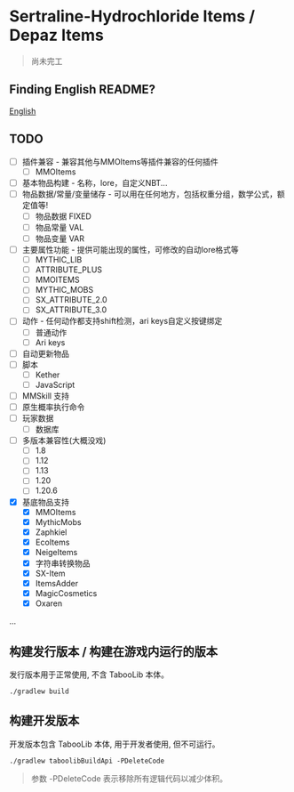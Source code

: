 # Sertraline-Hydrochloride Items / Depaz Items

> 尚未完工

## Finding English README?

[English](README_EN.md)


## TODO

- [ ] 插件兼容 - 兼容其他与MMOItems等插件兼容的任何插件
  - [ ] MMOItems
- [ ] 基本物品构建 - 名称，lore，自定义NBT...
- [ ] 物品数据/常量/变量储存 - 可以用在任何地方，包括权重分组，数学公式，额定值等!
  - [ ] 物品数据 FIXED
  - [ ] 物品常量 VAL
  - [ ] 物品变量 VAR
- [ ] 主要属性功能 - 提供可能出现的属性，可修改的自动lore格式等
  - [ ] MYTHIC_LIB
  - [ ] ATTRIBUTE_PLUS
  - [ ] MMOITEMS
  - [ ] MYTHIC_MOBS
  - [ ] SX_ATTRIBUTE_2.0
  - [ ] SX_ATTRIBUTE_3.0
- [ ] 动作 - 任何动作都支持shift检测，ari keys自定义按键绑定
  - [ ] 普通动作
  - [ ] Ari keys
- [ ] 自动更新物品
- [ ] 脚本
  - [ ] Kether
  - [ ] JavaScript
- [ ] MMSkill 支持
- [ ] 原生概率执行命令
- [ ] 玩家数据
  - [ ] 数据库
- [ ] 多版本兼容性(大概没戏)
  - [ ] 1.8
  - [ ] 1.12
  - [ ] 1.13
  - [ ] 1.20
  - [ ] 1.20.6
- [x] 基底物品支持
  - [x] MMOItems
  - [x] MythicMobs
  - [x] Zaphkiel
  - [x] EcoItems
  - [x] NeigeItems
  - [x] 字符串转换物品
  - [x] SX-Item
  - [x] ItemsAdder
  - [x] MagicCosmetics
  - [x] Oxaren

...

## 构建发行版本 / 构建在游戏内运行的版本

发行版本用于正常使用, 不含 TabooLib 本体。

```
./gradlew build
```

## 构建开发版本

开发版本包含 TabooLib 本体, 用于开发者使用, 但不可运行。

```
./gradlew taboolibBuildApi -PDeleteCode
```

> 参数 -PDeleteCode 表示移除所有逻辑代码以减少体积。
